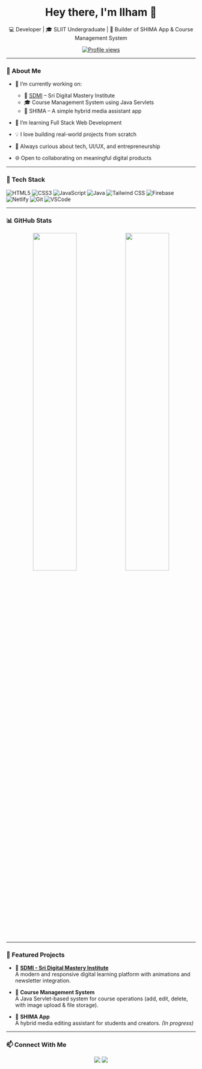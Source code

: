 <h1 align="center">Hey there, I'm Ilham 👋</h1>

<p align="center">
  💻 Developer | 🎓 SLIIT Undergraduate |  🔧 Builder of SHIMA App & Course Management System
</p>

<p align="center">
  <a href="https://github.com/ilhamn3">
    <img src="https://komarev.com/ghpvc/?username=ilhamdev&label=Profile%20views&color=0e75b6&style=flat" alt="Profile views" />
  </a>
</p>

---

### 🚀 About Me

- 🔭 I’m currently working on:
  - 🏫 [SDMI](https://sdmi.lk) – Sri Digital Mastery Institute  
  - 🎓 Course Management System using Java Servlets  
  - 📱 SHIMA – A simple hybrid media assistant app

- 🌱 I’m learning Full Stack Web Development  
- 💡 I love building real-world projects from scratch  
- 🧠 Always curious about tech, UI/UX, and entrepreneurship  
- 🌐 Open to collaborating on meaningful digital products

---

### 🧰 Tech Stack

![HTML5](https://img.shields.io/badge/-HTML5-E34F26?style=flat&logo=html5&logoColor=white)
![CSS3](https://img.shields.io/badge/-CSS3-1572B6?style=flat&logo=css3)
![JavaScript](https://img.shields.io/badge/-JavaScript-F7DF1E?style=flat&logo=javascript&logoColor=black)
![Java](https://img.shields.io/badge/-Java-007396?style=flat&logo=java)
![Tailwind CSS](https://img.shields.io/badge/-Tailwind_CSS-38B2AC?style=flat&logo=tailwind-css)
![Firebase](https://img.shields.io/badge/-Firebase-FFCA28?style=flat&logo=firebase)
![Netlify](https://img.shields.io/badge/-Netlify-00C7B7?style=flat&logo=netlify&logoColor=white)
![Git](https://img.shields.io/badge/-Git-F05032?style=flat&logo=git)
![VSCode](https://img.shields.io/badge/-VS%20Code-007ACC?style=flat&logo=visual-studio-code)

---

### 📊 GitHub Stats

<p align="center">
  <img width="48%" src="https://github-readme-stats.vercel.app/api?username=ilhamn3&show_icons=true&theme=radical" />
  <img width="48%" src="https://github-readme-stats.vercel.app/api/top-langs/?username=ilhamn3&layout=compact&theme=radical" />
</p>

---

### 🚀 Featured Projects

- 🔹 **[SDMI - Sri Digital Mastery Institute](https://sdmi.lk)**  
  A modern and responsive digital learning platform with animations and newsletter integration.

- 🔹 **Course Management System**  
  A Java Servlet-based system for course operations (add, edit, delete, with image upload & file storage).

- 🔹 **SHIMA App**  
  A hybrid media editing assistant for students and creators. *(In progress)*

---

### 📫 Connect With Me

<p align="center">
  <a href="ilhamn2002@gmail.com"><img src="https://img.shields.io/badge/Email-D14836?style=flat&logo=gmail&logoColor=white"/></a>
  <a href="https://www.linkedin.com/in/mohamed-ilham-b106152b1?lipi=urn%3Ali%3Apage%3Ad_flagship3_profile_view_base_contact_details%3BsBTV7%2BV2SkCq%2B09poRAaAw%3D%3D"><img src="https://img.shields.io/badge/LinkedIn-0077B5?style=flat&logo=linkedin&logoColor=white"/></a>
 
</p>
